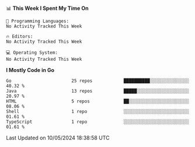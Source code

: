 <!--START_SECTION:waka-->
📊 **This Week I Spent My Time On** 

```text
💬 Programming Languages: 
No Activity Tracked This Week

🔥 Editors: 
No Activity Tracked This Week

💻 Operating System: 
No Activity Tracked This Week
```

**I Mostly Code in Go** 

```text
Go                       25 repos            ██████████░░░░░░░░░░░░░░░   40.32 % 
Java                     13 repos            █████░░░░░░░░░░░░░░░░░░░░   20.97 % 
HTML                     5 repos             ██░░░░░░░░░░░░░░░░░░░░░░░   08.06 % 
Shell                    1 repo              ░░░░░░░░░░░░░░░░░░░░░░░░░   01.61 % 
TypeScript               1 repo              ░░░░░░░░░░░░░░░░░░░░░░░░░   01.61 % 
```




 Last Updated on 10/05/2024 18:38:58 UTC
<!--END_SECTION:waka-->
